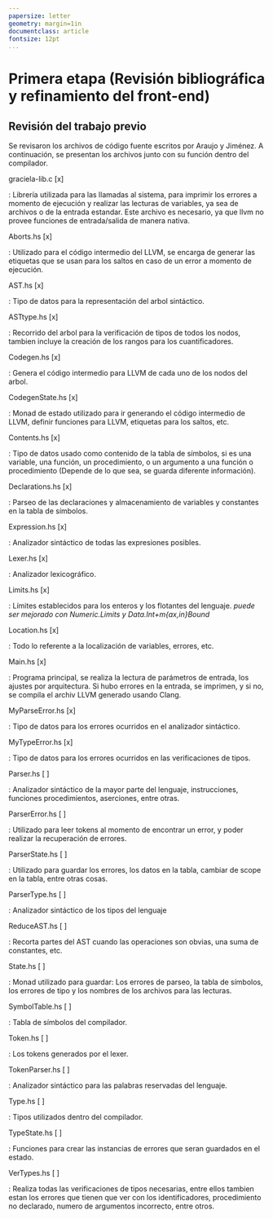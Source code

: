 ```yaml
---
papersize: letter
geometry: margin=1in
documentclass: article
fontsize: 12pt
...
```


# Primera etapa (Revisión bibliográfica y refinamiento del front-end)

## Revisión del trabajo previo

Se revisaron los archivos de código fuente escritos por Araujo y Jiménez. A
continuación, se presentan los archivos junto con su función dentro del
compilador.

graciela-lib.c [x]

:   Librería utilizada para las llamadas al sistema, para imprimir los errores a
    momento de ejecución y realizar las lecturas de variables, ya sea de
    archivos o de la entrada estandar. Este archivo es necesario, ya que llvm
    no provee funciones de entrada/salida de manera nativa.

Aborts.hs [x]

:   Utilizado para el código intermedio del LLVM, se encarga de generar las
    etiquetas que se usan para los saltos en caso de un error a momento de
    ejecución.

AST.hs [x]

:   Tipo de datos para la representación del arbol sintáctico.

ASTtype.hs [x]

:   Recorrido del arbol para la verificación de tipos de todos los nodos,
    tambien incluye la creación de los rangos para los cuantificadores.

Codegen.hs [x]

:   Genera el código intermedio para LLVM de cada uno de los nodos del arbol.

CodegenState.hs [x]

:   Monad de estado utilizado para ir generando el código intermedio de LLVM,
    definir funciones para LLVM, etiquetas para los saltos, etc.

Contents.hs [x]

:   Tipo de datos usado como contenido de la tabla de símbolos, si es una
    variable, una función, un procedimiento, o un argumento a una función o
    procedimiento (Depende de lo que sea, se guarda diferente información).

Declarations.hs [x]

:   Parseo de las declaraciones y almacenamiento de variables  y constantes en
    la tabla de símbolos.

Expression.hs [x]

:   Analizador sintáctico de todas las expresiones posibles.

Lexer.hs [x]

:   Analizador lexicográfico.

Limits.hs [x]

:   Límites establecidos para los enteros y los flotantes del lenguaje.
    *puede ser mejorado con Numeric.Limits y Data.Int+m{ax,in}Bound*

Location.hs [x]

:   Todo lo referente a la localización de variables, errores, etc.

Main.hs [x]

:   Programa principal, se realiza la lectura de parámetros de entrada, los
    ajustes por arquitectura. Si hubo errores en la entrada, se imprimen, y
    si no, se compila el archiv LLVM generado usando Clang.

MyParseError.hs [x]

:   Tipo de datos para los errores ocurridos en el analizador sintáctico.

MyTypeError.hs [x]

:   Tipo de datos para los errores ocurridos en las verificaciones de tipos.

Parser.hs [ ]

:   Analizador sintáctico de la mayor parte del lenguaje, instrucciones,
    funciones procedimientos, aserciones, entre otras.

ParserError.hs [ ]

:   Utilizado para leer tokens al momento de encontrar un error, y poder
    realizar la recuperación de errores.

ParserState.hs [ ]

:   Utilizado para guardar los errores, los datos en la tabla, cambiar de scope
    en la tabla, entre otras cosas.

ParserType.hs [ ]

:   Analizador sintáctico de los tipos del lenguaje

ReduceAST.hs [ ]

:   Recorta partes del AST cuando las operaciones son obvias, una suma de
    constantes, etc.

State.hs [ ]

:   Monad utilizado para guardar: Los errores de parseo, la tabla de símbolos,
    los errores de tipo y los nombres de los archivos para las lecturas.

SymbolTable.hs [ ]

:   Tabla de símbolos del compilador.

Token.hs [ ]

:   Los tokens generados por el lexer.

TokenParser.hs [ ]

:   Analizador sintáctico para las palabras reservadas del lenguaje.

Type.hs [ ]

:   Tipos utilizados dentro del compilador.

TypeState.hs [ ]

:   Funciones para crear las instancias de errores que seran guardados en el
    estado.

VerTypes.hs [ ]

:   Realiza todas las verificaciones de tipos necesarias, entre ellos tambien
    estan los errores que tienen que ver con los identificadores, procedimiento
    no declarado,  numero de argumentos incorrecto, entre otros.
